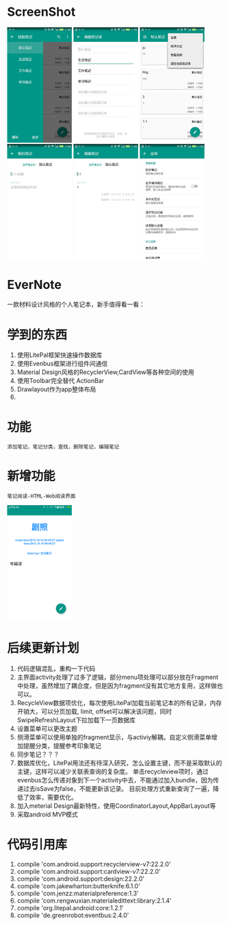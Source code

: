 # ScreenShot
<img src="./screenshot/1.jpeg" width="30%" height="30%">
<img src="./screenshot/2.jpeg" width="30%" height="30%">
<img src="./screenshot/3.jpeg" width="30%" height="30%">
<img src="./screenshot/4.jpeg" width="30%" height="30%">
<img src="./screenshot/5.jpeg" width="30%" height="30%">
<img src="./screenshot/6.jpeg" width="30%" height="30%">

# EverNote
一款材料设计风格的个人笔记本，新手值得看一看：

# 学到的东西
1.	使用LitePal框架快速操作数据库
2.  使用Evenbus框架进行组件间通信
3.	Material Design风格的RecyclerView,CardView等各种空间的使用
4.	使用Toolbar完全替代 ActionBar
5.  Drawlayout作为app整体布局
6.  
# 功能
    添加笔记，笔记分类，查找，删除笔记，编辑笔记

# 新增功能
    笔记阅读-HTML-Web阅读界面 

<img src="./screenshot/7.png" width="30%" height="30%">

# 后续更新计划
1.	代码逻辑混乱，重构一下代码
2.	主界面activity处理了过多了逻辑，部分menu项处理可以部分放在Fragment中处理，虽然增加了耦合度，但是因为fragment没有其它地方复用，这样做也可以。
3.	RecycleView数据项优化，每次使用LitePal加载当前笔记本的所有记录，内存开销大，可以分页加载,
	limit, offset可以解决该问题，同时SwipeRefreshLayout下拉加载下一页数据库
4.  设置菜单可以更改主题
5.	侧滑菜单可以使用单独的fragment显示，与activiy解耦。自定义侧滑菜单增加提醒分类，提醒参考印象笔记
6.	同步笔记？？？
7.	数据库优化，LitePal用法还有待深入研究，怎么设置主键，而不是采取默认的主键，这样可以减少关联表查询的复杂度。
	单击recycleview项时，通过evenbus怎么传递对象到下一个activity中去，不能通过加入bundle，因为传递过去isSave为false，不能更新该记录。
	目前处理方式重新查询了一遍，降低了效率，需要优化。
8.	加入meterial Design最新特性，使用CoordinatorLayout,AppBarLayout等
9.	采取android MVP模式

# 代码引用库
1.	compile 'com.android.support:recyclerview-v7:22.2.0'
2.	compile 'com.android.support:cardview-v7:22.2.0'
3.	compile 'com.android.support:design:22.2.0'
4.	compile 'com.jakewharton:butterknife:6.1.0'
5.	compile 'com.jenzz:materialpreference:1.3'
6.	compile 'com.rengwuxian.materialedittext:library:2.1.4'
7.	compile 'org.litepal.android:core:1.2.1'
8.	compile 'de.greenrobot:eventbus:2.4.0'